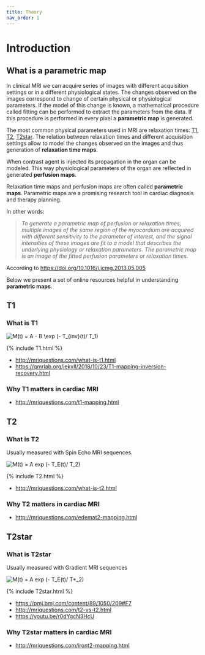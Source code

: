 ```yaml
---
title: Theory
nav_order: 1
---
```


# Introduction

## What is a parametric map

In clinical MRI we can acquire series of images with different acquisition settings or in a different physiological states. The changes observed on the images correspond to change of certain physical or physiological parameters. If the model of this change is known, a mathematical procedure called fitting can be performed to extract the parameters from the data. If this procedure is performed in every pixel a **parametric map** is generated.

The most common physical parameters used in MRI are relaxation times: [T1](#t1), [T2](#t2), [T2star](#t2star). The relation between relaxation times and different acquisition settings allow to model the changes observed on the images and thus generation of **relaxation time maps**.

When contrast agent is injected its propagation in the organ can be modeled. This way physiological parameters of the organ are reflected in generated **perfusion maps**.

Relaxation time maps and perfusion maps are often called **parametric maps**. Parametric maps are a promising research tool in cardiac diagnosis and therapy planning.

In other words:
> *To generate a parametric map of perfusion or relaxation times, multiple images of the same region of the myocardium are acquired with different sensitivity to the parameter of interest, and the signal intensities of these images are fit to a model that describes the underlying physiology or relaxation parameters. The parametric map is an image of the fitted perfusion parameters or relaxation times.*

According to <https://doi.org/10.1016/j.jcmg.2013.05.005>

Below we present a set of online resources helpful in understanding **parametric maps**.

## T1

### What is T1

<img src="https://latex.codecogs.com/gif.latex?M(t)&space;=&space;A&space;-&space;B&space;\exp&space;(-&space;T_{inv}(t)/&space;T_1)" title="M(t) = A - B \exp (- T_{inv}(t)/ T_1)" />

{% include T1.html %}

* <http://mriquestions.com/what-is-t1.html>
* <https://qmrlab.org/jekyll/2018/10/23/T1-mapping-inversion-recovery.html>

### Why T1 matters in cardiac MRI
* <http://mriquestions.com/t1-mapping.html>

## T2

### What is T2
Usually measured with Spin Echo MRI sequences.

<img src="https://latex.codecogs.com/gif.latex?M(t)&space;=&space;A&space;exp&space;(-&space;T_E(t)/&space;T_2)" title="M(t) = A exp (- T_E(t)/ T_2)" />

{% include T2.html %}

* <http://mriquestions.com/what-is-t2.html>

### Why T2 matters in cardiac MRI
* <http://mriquestions.com/edemat2-mapping.html>

## T2star

### What is T2star
Usually measured with Gradient MRI sequences

<img src="https://latex.codecogs.com/gif.latex?M(t)&space;=&space;A&space;exp&space;(-&space;T_E(t)/&space;T*_2)" title="M(t) = A exp (- T_E(t)/ T*_2)" />

{% include T2star.html %}

* <https://pmj.bmj.com/content/89/1050/209#F7>
* <http://mriquestions.com/t2-vs-t2.html>
* <https://youtu.be/r0dYgcN3HcU>

### Why T2star matters in cardiac MRI

* <http://mriquestions.com/iront2-mapping.html>
